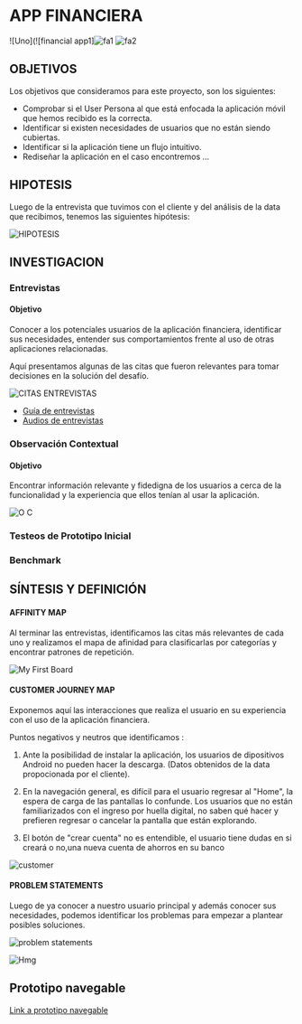 # APP FINANCIERA

![Uno](![financial app1]![fa1](https://user-images.githubusercontent.com/45084125/56454156-40d87700-6312-11e9-8d41-ed04bb0cc6be.png)
![fa2](https://user-images.githubusercontent.com/45084125/56454511-73d13980-6317-11e9-8642-dd8683543280.png)





## OBJETIVOS
Los objetivos que consideramos para este proyecto, son los siguientes:

* Comprobar si el User Persona al que está enfocada la aplicación móvil que hemos recibido es la correcta.
* Identificar si existen necesidades de usuarios que no están siendo cubiertas.
* Identificar si la aplicación tiene un flujo intuitivo.
* Rediseñar la aplicación en el caso encontremos ...


## HIPOTESIS
Luego de la entrevista que tuvimos con el cliente y del análisis de la data que recibimos, tenemos las siguientes hipótesis: 

![HIPOTESIS](https://user-images.githubusercontent.com/45084125/54446576-4213f400-4715-11e9-89ce-91ea371c754c.png)



## INVESTIGACION
### Entrevistas
#### Objetivo
Conocer a los potenciales usuarios de la aplicación financiera, identificar sus necesidades, entender sus comportamientos frente al uso de otras aplicaciones relacionadas.

Aquí presentamos algunas de las citas que fueron relevantes para tomar decisiones en la solución del desafío.


![CITAS ENTREVISTAS](https://user-images.githubusercontent.com/45084125/54445164-3a068500-4712-11e9-81e2-9061212e8156.png)
- [Guía de entrevistas](https://docs.google.com/document/d/1zcnVLJybcthucIbBnUPcAUN4WqVJBeHt5XERYS-lNTg/edit)
- [Audios de entrevistas](https://drive.google.com/drive/folders/1-3S31m6U3uVzd68BdqnQNzHOJAlqTyq_)

### Observación Contextual
#### Objetivo
Encontrar información relevante y fidedigna de los usuarios a cerca de la funcionalidad y la experiencia que ellos tenían al usar la aplicación.

![O C](https://user-images.githubusercontent.com/45084125/54446518-214b9e80-4715-11e9-9c18-ff6dcfa3d184.png)
### Testeos de Prototipo Inicial
### Benchmark

## SÍNTESIS Y DEFINICIÓN

#### AFFINITY MAP
Al terminar las entrevistas, identificamos las citas más relevantes de cada uno y realizamos el mapa de afinidad para clasificarlas por categorías y encontrar patrones de repetición.

![My First Board](https://user-images.githubusercontent.com/45084125/54479124-d6e72200-47e7-11e9-9445-82834b258e75.jpg)

#### CUSTOMER JOURNEY MAP
Exponemos aquí las interacciones que realiza el usuario en su experiencia con el uso de la aplicación financiera.

Puntos negativos y neutros que identificamos :

1. Ante la posibilidad de instalar la aplicación, los usuarios de dipositivos Android no pueden hacer la descarga. (Datos obtenidos de la data propocionada por el cliente).

2. En la navegación general, es difícil para el usuario regresar al "Home", la espera de carga de las pantallas lo confunde. Los usuarios que no están familiarizados con el ingreso por huella digital, no saben qué hacer y prefieren regresar o cancelar la pantalla que están explorando.

3. El botón de "crear cuenta" no es entendible, el usuario tiene dudas en si creará o no,una nueva cuenta de ahorros en su banco


 ![customer](https://user-images.githubusercontent.com/45084125/54445792-87372680-4713-11e9-8915-a0a0e59d0c0a.jpg)

#### PROBLEM STATEMENTS
Luego de ya conocer a nuestro usuario principal y además conocer sus necesidades, podemos identificar los problemas para empezar a plantear posibles soluciones.


![problem statements](https://user-images.githubusercontent.com/45084125/54449858-1137bd00-471d-11e9-89e5-52a3df5bc7a4.png)



![Hmg](https://user-images.githubusercontent.com/45084125/54478880-2841e200-47e5-11e9-9a9c-60fc2a7ec65b.png)


## Prototipo navegable
[Link a prototipo navegable](https://marvelapp.com/87a838g/screen/54005755
)

